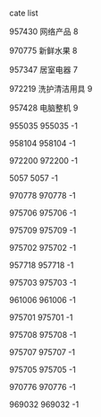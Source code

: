 cate list

957430 网络产品 8

970775 新鲜水果 8

957347 居室电器 7

972219 洗护清洁用具 9

957428 电脑整机 9

955035 955035 -1

958104 958104 -1

972200 972200 -1

5057 5057 -1

970778 970778 -1

975706 975706 -1

975709 975709 -1

975702 975702 -1

957718 957718 -1

975703 975703 -1

961006 961006 -1

975701 975701 -1

975708 975708 -1

975707 975707 -1

975705 975705 -1

970776 970776 -1

969032 969032 -1

